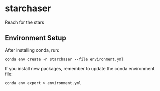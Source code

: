 # starchaser
 Reach for the stars

## Environment Setup
After installing conda, run:

```conda env create -n starchaser --file environment.yml```

If you install new packages, remember to update the conda environment file:

```conda env export > environment.yml```